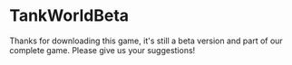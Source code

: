 # TankWorldBeta
Thanks for downloading this game, it's still a beta version and part of our complete game. Please give us your suggestions!
